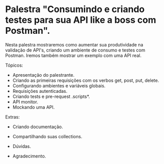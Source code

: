 # Palestra "Consumindo e criando testes para sua API like a boss com Postman".


Nesta palestra mostraremos como aumentar sua produtividade na validação de API's, criando um ambiente de consumo e testes com Postman. Iremos também mostrar um exemplo com uma API real.

Tópicos: 

- Apresentação do palestrante. 
- Criando as primeiras requisições com os verbos get, post, put, delete. 
- Configurando ambientes e variáveis globais. 
- Requisições autenticadas. 
- Criando tests e pre-request .scripts*. 
- API monitor. 
- Mockando uma API. 

Extras:
- Criando documentação. 
- Compartilhando suas collections. 

- Dúvidas. 
- Agradecimento. 
